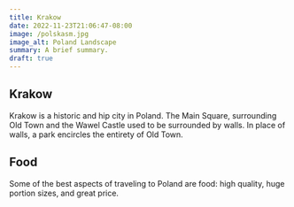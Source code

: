 ```yaml
---
title: Krakow
date: 2022-11-23T21:06:47-08:00
image: /polskasm.jpg
image_alt: Poland Landscape
summary: A brief summary.
draft: true
---
```


## Krakow
Krakow is a historic and hip city in Poland. The Main Square, surrounding Old Town and the Wawel Castle used to be surrounded by walls. In place of walls, a park encircles the entirety of Old Town.

## Food
Some of the best aspects of traveling to Poland are food: high quality, huge portion sizes, and great price.

